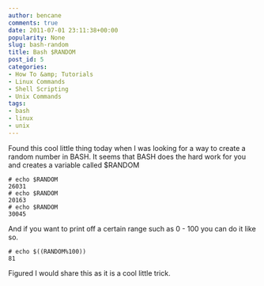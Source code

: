 ```yaml
---
author: bencane
comments: true
date: 2011-07-01 23:11:38+00:00
popularity: None
slug: bash-random
title: Bash $RANDOM
post_id: 5
categories:
- How To &amp; Tutorials
- Linux Commands
- Shell Scripting
- Unix Commands
tags:
- bash
- linux
- unix
---
```


Found this cool little thing today when I was looking for a way to create a random number in BASH. It seems that BASH does the hard work for you and creates a variable called $RANDOM

    # echo $RANDOM  
    26031  
    # echo $RANDOM  
    20163  
    # echo $RANDOM  
    30045

And if you want to print off a certain range such as 0 - 100 you can do it like so.

    # echo $((RANDOM%100))  
    81

Figured I would share this as it is a cool little trick.
